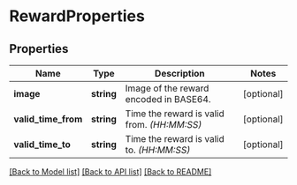 # RewardProperties

## Properties
Name | Type | Description | Notes
------------ | ------------- | ------------- | -------------
**image** | **string** | Image of the reward encoded in BASE64. | [optional] 
**valid_time_from** | **string** | Time the reward is valid from. *(HH:MM:SS)* | [optional] 
**valid_time_to** | **string** | Time the reward is valid to. *(HH:MM:SS)* | [optional] 

[[Back to Model list]](../../README.md#documentation-for-models) [[Back to API list]](../../README.md#documentation-for-api-endpoints) [[Back to README]](../../README.md)


